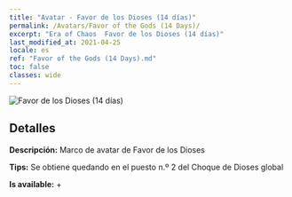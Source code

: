 ```yaml
---
title: "Avatar - Favor de los Dioses (14 días)"
permalink: /Avatars/Favor of the Gods (14 Days)/
excerpt: "Era of Chaos  Favor de los Dioses (14 días)"
last_modified_at: 2021-04-25
locale: es
ref: "Favor of the Gods (14 Days).md"
toc: false
classes: wide
---
```

 ![Favor de los Dioses (14 días)](/images/a/avatarFrame_62.png)

## Detalles

 **Descripción:** Marco de avatar de Favor de los Dioses 

 **Tips:** Se obtiene quedando en el puesto n.º 2 del Choque de Dioses global 

 **Is available:**  + 

